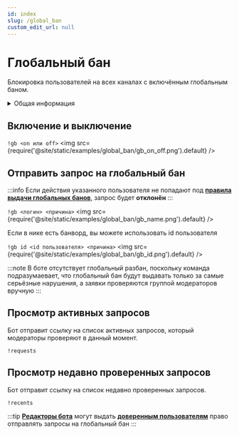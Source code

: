 ```yaml
---
id: index
slug: /global_ban
custom_edit_url: null
---
```


# Глобальный бан
Блокировка пользователей на всех каналах с включённым глобальным баном.

<details>
  <summary>Общая информация</summary>
  <ul>
    <li><b>Название:</b> gb</li>
    <li><b>Элиасы:</b> requests, recents, gbmods, gbmod, approve, disapprove </li>
    <li><b>Кулдаун:</b> общий 1 секунда</li>
  </ul>
</details>

## Включение и выключение
`!gb <on или off>`
<img src={require('@site/static/examples/global_ban/gb_on_off.png').default} />

## Отправить запрос на глобальный бан

:::info
Если действия указанного пользователя не попадают под **[правила  выдачи глобальных банов](./rules.md)**, запрос будет **отклонён**
:::

`!gb <логин> <причина>`
<img src={require('@site/static/examples/global_ban/gb_name.png').default} />
<p></p>

Если в нике есть банворд, вы можете использовать id пользователя

`!gb id <id пользователя> <причина>`
<img src={require('@site/static/examples/global_ban/gb_id.png').default} />
<p></p>

:::note
В боте отсутствует глобальный разбан, поскольку команда подразумаевает, что глобальный бан будут выдавать только за самые серьёзные нарушения, а заявки проверяются группой модераторов вручную
:::

## Просмотр активных запросов
Бот отправит ссылку на список активных запросов, который модераторы проверяют в данный момент.

`!requests`

## Просмотр недавно проверенных запросов
Бот отправит ссылку на список недавно проверенных запросов.

`!recents`

:::tip
**[Редакторы бота](../editors.md)** могут выдать **[доверенным пользователям](../trusted-users.md)** право отправлять запросы на глобальный бан
:::